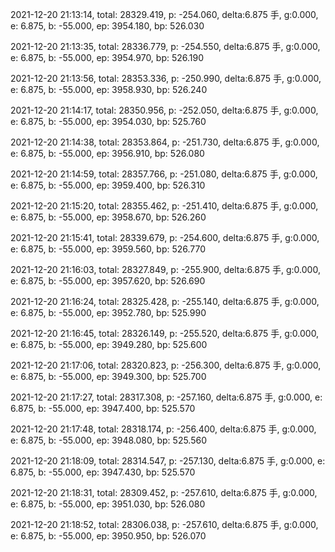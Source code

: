 2021-12-20 21:13:14, total: 28329.419, p: -254.060, delta:6.875 手, g:0.000, e: 6.875, b: -55.000, ep: 3954.180, bp: 526.030

2021-12-20 21:13:35, total: 28336.779, p: -254.550, delta:6.875 手, g:0.000, e: 6.875, b: -55.000, ep: 3954.970, bp: 526.190

2021-12-20 21:13:56, total: 28353.336, p: -250.990, delta:6.875 手, g:0.000, e: 6.875, b: -55.000, ep: 3958.930, bp: 526.240

2021-12-20 21:14:17, total: 28350.956, p: -252.050, delta:6.875 手, g:0.000, e: 6.875, b: -55.000, ep: 3954.030, bp: 525.760

2021-12-20 21:14:38, total: 28353.864, p: -251.730, delta:6.875 手, g:0.000, e: 6.875, b: -55.000, ep: 3956.910, bp: 526.080

2021-12-20 21:14:59, total: 28357.766, p: -251.080, delta:6.875 手, g:0.000, e: 6.875, b: -55.000, ep: 3959.400, bp: 526.310

2021-12-20 21:15:20, total: 28355.462, p: -251.410, delta:6.875 手, g:0.000, e: 6.875, b: -55.000, ep: 3958.670, bp: 526.260

2021-12-20 21:15:41, total: 28339.679, p: -254.600, delta:6.875 手, g:0.000, e: 6.875, b: -55.000, ep: 3959.560, bp: 526.770

2021-12-20 21:16:03, total: 28327.849, p: -255.900, delta:6.875 手, g:0.000, e: 6.875, b: -55.000, ep: 3957.620, bp: 526.690

2021-12-20 21:16:24, total: 28325.428, p: -255.140, delta:6.875 手, g:0.000, e: 6.875, b: -55.000, ep: 3952.780, bp: 525.990

2021-12-20 21:16:45, total: 28326.149, p: -255.520, delta:6.875 手, g:0.000, e: 6.875, b: -55.000, ep: 3949.280, bp: 525.600

2021-12-20 21:17:06, total: 28320.823, p: -256.300, delta:6.875 手, g:0.000, e: 6.875, b: -55.000, ep: 3949.300, bp: 525.700

2021-12-20 21:17:27, total: 28317.308, p: -257.160, delta:6.875 手, g:0.000, e: 6.875, b: -55.000, ep: 3947.400, bp: 525.570

2021-12-20 21:17:48, total: 28318.174, p: -256.400, delta:6.875 手, g:0.000, e: 6.875, b: -55.000, ep: 3948.080, bp: 525.560

2021-12-20 21:18:09, total: 28314.547, p: -257.130, delta:6.875 手, g:0.000, e: 6.875, b: -55.000, ep: 3947.430, bp: 525.570

2021-12-20 21:18:31, total: 28309.452, p: -257.610, delta:6.875 手, g:0.000, e: 6.875, b: -55.000, ep: 3951.030, bp: 526.080

2021-12-20 21:18:52, total: 28306.038, p: -257.610, delta:6.875 手, g:0.000, e: 6.875, b: -55.000, ep: 3950.950, bp: 526.070